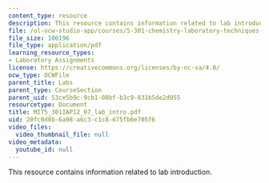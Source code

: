 ```yaml
---
content_type: resource
description: This resource contains information related to lab introduction.
file: /ol-ocw-studio-app/courses/5-301-chemistry-laboratory-techniques-january-iap-2012/20fc0d8b6a98a6c3c1c8675fb6e705f6_MIT5_301IAP12_07_lab_intro.pdf
file_size: 106196
file_type: application/pdf
learning_resource_types:
- Laboratory Assignments
license: https://creativecommons.org/licenses/by-nc-sa/4.0/
ocw_type: OCWFile
parent_title: Labs
parent_type: CourseSection
parent_uid: 53ce5b9c-9cb1-08bf-b3c9-831b5de2d055
resourcetype: Document
title: MIT5_301IAP12_07_lab_intro.pdf
uid: 20fc0d8b-6a98-a6c3-c1c8-675fb6e705f6
video_files:
  video_thumbnail_file: null
video_metadata:
  youtube_id: null
---
```

This resource contains information related to lab introduction.